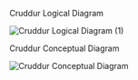 Cruddur Logical Diagram 

![Cruddur Logical Diagram (1)](https://user-images.githubusercontent.com/104654972/227805443-28b58fe3-eb9a-4aef-b7bf-fcfbdc1b76c1.png)


Cruddur Conceptual Diagram

![Cruddur Conceptual Diagram](https://user-images.githubusercontent.com/104654972/227805401-5ef30b29-ab08-4858-a710-bdc29fba270e.png)

